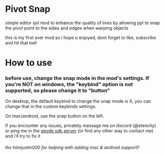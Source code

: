 
# Pivot Snap

simple editor qol mod to enhance the quality of lives by allowing ppl to snap the pivot point to the sides and edges when warping objects

this is my first ever mod so i hope u enjoyed, dont forget to like, subscribe and hit that bell

# How to use

### **before use, change the snap mode in the mod's settings. <cr>If you're NOT on windows, the "keybind" option is not supported, so please change it to "button"**</c>

On desktop, the default keybind to change the snap mode is X, you can change that in the custom keybinds settings.

On mac/android, use the snap button on the left.

If you encounter any issues, privately message me on discord (@steechy) or ping me in the [geode sdk server](discord.gg/geode) (or find any other way to contact me) and i'll try to fix it

###### thx hiimjustin000 for helping with adding mac & android support!!
